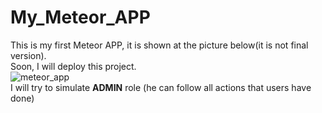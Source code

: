 # My_Meteor_APP
This is my first Meteor APP, it is shown at the picture below(it is not final version).<br>
Soon, I will deploy this project.<br/>
![meteor_app](https://user-images.githubusercontent.com/39721136/46163529-1babea80-c294-11e8-89e6-3ca2694ff9b3.JPG)
<br>
I will try to simulate **ADMIN** role (he can follow all actions that users have done)
